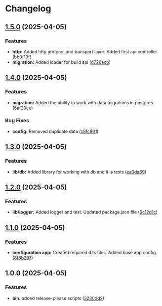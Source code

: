 # Changelog

## [1.5.0](https://github.com/AvdienkoSergey/catch-coin/compare/v1.4.0...v1.5.0) (2025-04-05)


### Features

* **http:** Added http protocol and transport layer. Added first api controller ([bb0f19f](https://github.com/AvdienkoSergey/catch-coin/commit/bb0f19f1d6664b807f2d28868be3bad4bd46cc49))
* **migration:** Added loader for build  api ([d726acb](https://github.com/AvdienkoSergey/catch-coin/commit/d726acb30fface3bc2e47bb95905bb631919e810))

## [1.4.0](https://github.com/AvdienkoSergey/catch-coin/compare/v1.3.0...v1.4.0) (2025-04-05)


### Features

* **migration:** Added the ability to work with data migrations in postgres ([6af20ee](https://github.com/AvdienkoSergey/catch-coin/commit/6af20ee9fa493b35b596c812b84f2ecc6c83e325))


### Bug Fixes

* **config:** Removed duplicate data ([c8fc801](https://github.com/AvdienkoSergey/catch-coin/commit/c8fc8010da750c1e599828ebb77f1d4e726b8930))

## [1.3.0](https://github.com/AvdienkoSergey/catch-coin/compare/v1.2.0...v1.3.0) (2025-04-05)


### Features

* **lib/db:** Added library for working with db and it is tests ([ea0da69](https://github.com/AvdienkoSergey/catch-coin/commit/ea0da6922603e820d1d9b92e68a693f736b98b91))

## [1.2.0](https://github.com/AvdienkoSergey/catch-coin/compare/v1.1.0...v1.2.0) (2025-04-05)


### Features

* **lib/logger:** Added logger and test. Updated package.json file ([6c12d1c](https://github.com/AvdienkoSergey/catch-coin/commit/6c12d1c7df11f70880d6ee8ed1b69791a7207dc9))

## [1.1.0](https://github.com/AvdienkoSergey/catch-coin/compare/v1.0.0...v1.1.0) (2025-04-05)


### Features

* **configuration app:** Created required d.ts files. Added base app config ([8f8b297](https://github.com/AvdienkoSergey/catch-coin/commit/8f8b2976b7274bd905432fedbe163476af7ad8ce))

## 1.0.0 (2025-04-05)


### Features

* **bin:** added release-please scripts ([3230dd2](https://github.com/AvdienkoSergey/catch-coin/commit/3230dd2b1e1506de62a0f61ebce47445e9b43f93))
